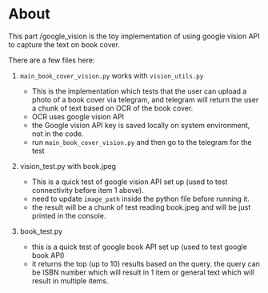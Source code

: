 # About
This part /google_vision is the toy implementation of using google vision API to capture the text on book cover.

There are a few files here:
1. `main_book_cover_vision.py` works with `vision_utils.py` 
    - This is the implementation which tests that the user can upload a photo of a book cover via telegram, and telegram will return the user a chunk of text based on OCR of the book cover. 
    - OCR uses google vision API
    - the Google vision API key is saved locally on system environment, not in the code.
    - run `main_book_cover_vision.py` and then go to the telegram for the test

2. vision_test.py with book.jpeg
    - This is a quick test of google vision API set up (used to test connectivity before item 1 above).
    - need to update `image_path` inside the python file before running it.
    - the result will be a chunk of test reading book.jpeg and will be just printed in the console.

3. book_test.py
    - this is a quick test of google book API set up (used to test google book API)
    - it returns the top (up to 10) results based on the query. the query can be ISBN number which will result in 1 item or general text which will result in multiple items.